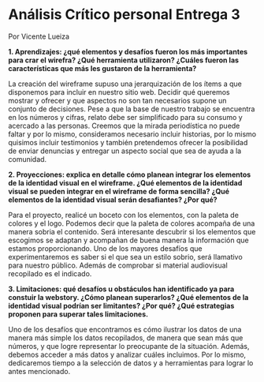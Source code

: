 # Análisis Crítico personal Entrega 3
Por Vicente Lueiza

**1. Aprendizajes: ¿qué elementos y desafíos fueron los más importantes para crar el wirefra? ¿Qué herramienta utilizaron? ¿Cuáles fueron las características que más les gustaron de la herramienta?**

La creación del wireframe supuso una jerarquización de los ítems a que disponemos para incluir en nuestro sitio web. Decidir qué queremos mostrar y ofrecer y que aspectos no son tan necesarios supone un conjunto de decisiones. Pese a que la base de nuestro trabajo se encuentra en los números y cifras, relato debe ser simplificado para su consumo y acercado a las personas. Creemos que la mirada periodística no puede faltar y por lo mismo, consideramos necesario incluir historias, por lo mismo quisimos incluir testimonios y también pretendemos ofrecer la posibilidad de enviar denuncias y entregar un aspecto social que sea de ayuda a la comunidad.   

**2. Proyecciones: explica en detalle cómo planean integrar los elementos de la identidad visual en el wireframe. ¿Qué elementos de la identidad visual se pueden integrar en el wireframe de forma sencilla? ¿Qué elementos de la identidad visual serán desafiantes? ¿Por qué?**

Para el proyecto, realicé un boceto con los elementos, con la paleta de colores y el logo. Podemos decir que la paleta de colores acompaña de una manera sobria el contenido. Será interesante descubrir si los elementos que escogimos se adaptan y acompañan de buena manera la información que estamos proporcionando. Uno de los mayores desafíos que experimentaremos es saber si el que sea un estilo sobrio, será llamativo para nuestro público. Además de comprobar si material audiovisual recopilado es el indicado. 

**3. Limitaciones: qué desafíos u obstáculos han identificado ya para constuir la webstory. ¿Cómo planean superarlos? ¿Qué elementos de la identidad visual podrían ser limitantes? ¿Por qué? ¿Qué estrategias proponen para superar tales limitaciones.**

Uno de los desafíos que encontramos es cómo ilustrar los datos de una manera más simple los datos recopilados, de manera que sean más que números, y que logre representar lo preocupante de la situación. Además, debemos acceder a más datos y analizar cuáles incluimos. Por lo mismo, dedicaremos tiempo a la selección de datos y a herramientas para lograr lo antes mencionado. 
